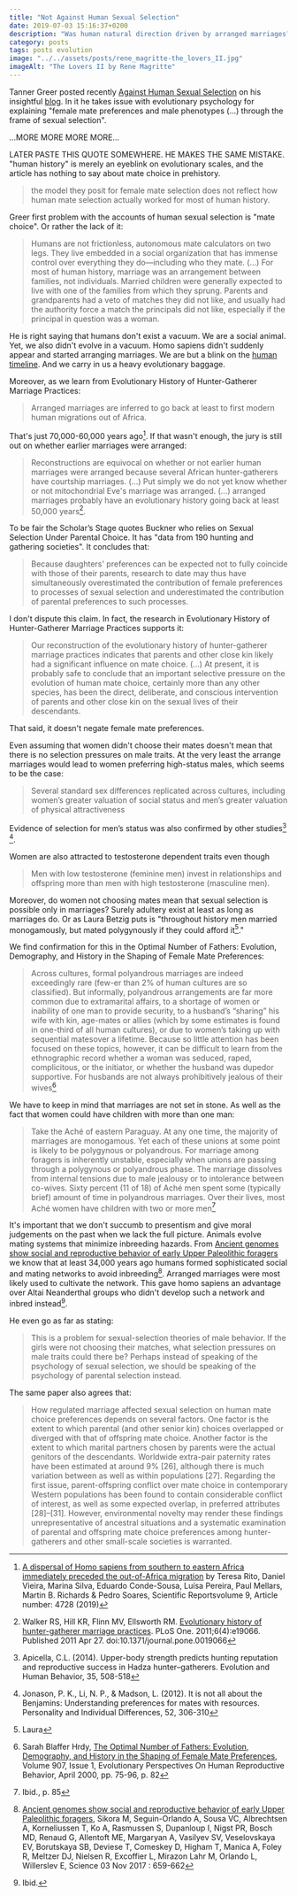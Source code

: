 ```yaml
---
title: "Not Against Human Sexual Selection"
date: 2019-07-03 15:16:37+0200
description: "Was human natural direction driven by arranged marriages?"
category: posts
tags: posts evolution
image: "../../assets/posts/rene_magritte-the_lovers_II.jpg"
imageAlt: "The Lovers II by Rene Magritte"
---
```


Tanner Greer posted recently [Against Human Sexual Selection](https://scholars-stage.blogspot.com/2019/05/against-human-sexual-selection.html) on his insightful [blog](https://scholars-stage.blogspot.com/). In it he takes issue with evolutionary psychology for explaining "female mate preferences and male phenotypes (...) through the frame of sexual selection".

...MORE MORE MORE MORE...

LATER PASTE THIS QUOTE SOMEWHERE. HE MAKES THE SAME MISTAKE. "human history" is merely an eyeblink on evolutionary scales, and the article has nothing to say about mate choice in prehistory.

> the model they posit for female mate selection does not reflect how human mate selection actually worked for most of human history.

Greer first problem with the accounts of human sexual selection is "mate choice". Or rather the lack of it:

> Humans are not frictionless, autonomous mate calculators on two legs. They live embedded in a social organization that has immense control over everything they do—including who they mate. (...) For most of human history, marriage was an arrangement between families, not individuals. Married children were generally expected to live with one of the families from which they sprung. Parents and grandparents had a veto of matches they did not like, and usually had the authority force a match the principals did not like, especially if the principal in question was a woman.

He is right saying that humans don't exist a vacuum. We are a social animal. Yet, we also didn't evolve in a vacuum. Homo sapiens didn't suddenly appear and started arranging marriages. We are but a blink on the [human timeline](https://en.wikipedia.org/wiki/Template:Human_timeline). And we carry in us a heavy evolutionary baggage.

Moreover, as we learn from Evolutionary History of Hunter-Gatherer Marriage Practices:

> Arranged marriages are inferred to go back at least to first modern human migrations out of Africa.

That's just 70,000-60,000 years ago[^1]. If that wasn't enough, the jury is still out on whether earlier marriages were arranged:

> Reconstructions are equivocal on whether or not earlier human marriages were arranged because several African hunter-gatherers have courtship marriages. (...) Put simply we do not yet know whether or not mitochondrial Eve's marriage was arranged. (...) arranged marriages probably have an evolutionary history going back at least 50,000 years[^2].

To be fair the Scholar’s Stage quotes Buckner who relies on Sexual Selection Under Parental Choice. It has "data from 190 hunting and gathering societies". It concludes that:

> Because daughters' preferences can be expected not to fully coincide with those of their parents, research to date may thus have simultaneously overestimated the contribution of female preferences to processes of sexual selection and underestimated the contribution of parental preferences to such processes.

I don't dispute this claim. In fact, the research in Evolutionary History of Hunter-Gatherer Marriage Practices supports it:

> Our reconstruction of the evolutionary history of hunter-gatherer marriage practices indicates that parents and other close kin likely had a significant influence on mate choice. (...) At present, it is probably safe to conclude that an important selective pressure on the evolution of human mate choice, certainly more than any other species, has been the direct, deliberate, and conscious intervention of parents and other close kin on the sexual lives of their descendants.

That said, it doesn't negate female mate preferences.

Even assuming that women didn't choose their mates doesn't mean that there is no selection pressures on male traits. At the very least the arrange marriages would lead to women preferring high-status males, which seems to be the case:

> Several standard sex differences replicated across cultures, including women’s greater valuation of social status and men’s greater valuation of physical attractiveness

Evidence of selection for men’s status was also confirmed by other studies[^3] [^4].

Women are also attracted to testosterone dependent traits even though

> Men with low testosterone (feminine men) invest in relationships and offspring more than men with high testosterone (masculine men).

Moreover, do women not choosing mates mean that sexual selection is possible only in marriages? Surely adultery exist at least as long as marriages do. Or as Laura Betzig puts is "throughout history men married monogamously, but mated polygynously if they could afford it[^5]."

We find confirmation for this in the Optimal Number of Fathers: Evolution, Demography, and History in the Shaping of Female Mate Preferences:

> Across cultures, formal polyandrous marriages are indeed exceedingly rare (few-er than 2% of human cultures are so classified). But informally, polyandrous arrangements are far more common due to extramarital affairs, to a shortage of women or inability of one man to provide security, to a husband’s “sharing” his wife with kin, age-mates or allies (which by some estimates is found in one-third of all human cultures), or due to women’s taking up with sequential matesover a lifetime. Because so little attention has been focused on these topics, however, it can be difficult to learn from the ethnographic record whether a woman was seduced, raped, complicitous, or the initiator, or whether the husband was dupedor supportive. For husbands are not always prohibitively jealous of their wives[^6]

We have to keep in mind that marriages are not set in stone. As well as the fact that women could have children with more than one man:

> Take the Aché of eastern Paraguay. At any one time, the majority of marriages are monogamous. Yet each of these unions at some point is likely to be polygynous or polyandrous. For marriage among foragers is inherently unstable, especially when unions are passing through a polygynous or polyandrous phase. The marriage dissolves from internal tensions due to male jealousy or to intolerance between co-wives. Sixty percent (11 of 18) of Aché men spent some (typically brief) amount of time in polyandrous marriages. Over their lives, most Aché women have children with two or more men[^7]

It's important that we don't succumb to presentism and give moral judgements on the past when we lack the full picture. Animals evolve mating systems that minimize inbreeding hazards. From [Ancient genomes show social and reproductive behavior of early Upper Paleolithic foragers](https://science.sciencemag.org/content/358/6363/659) we know that at least 34,000 years ago humans formed sophisticated social and mating networks to avoid inbreeding[^8]. Arranged marriages were most likely used to cultivate the network. This gave homo sapiens an advantage over Altai Neanderthal groups who didn't develop such a network and inbred instead[^9].

He even go as far as stating:

> This is a problem for sexual-selection theories of male behavior. If the girls were not choosing their matches, what selection pressures on male traits could there be? Perhaps instead of speaking of the psychology of sexual selection, we should be speaking of the psychology of parental selection instead.

The same paper also agrees that:

> How regulated marriage affected sexual selection on human mate choice preferences depends on several factors. One factor is the extent to which parental (and other senior kin) choices overlapped or diverged with that of offspring mate choice. Another factor is the extent to which marital partners chosen by parents were the actual genitors of the descendants. Worldwide extra-pair paternity rates have been estimated at around 9% [26], although there is much variation between as well as within populations [27]. Regarding the first issue, parent-offspring conflict over mate choice in contemporary Western populations has been found to contain considerable conflict of interest, as well as some expected overlap, in preferred attributes [28]–[31]. However, environmental novelty may render these findings unrepresentative of ancestral situations and a systematic examination of parental and offspring mate choice preferences among hunter-gatherers and other small-scale societies is warranted.

[^1]: [A dispersal of Homo sapiens from southern to eastern Africa immediately preceded the out-of-Africa migration](https://www.nature.com/articles/s41598-019-41176-3) by Teresa Rito, Daniel Vieira, Marina Silva, Eduardo Conde-Sousa, Luísa Pereira, Paul Mellars, Martin B. Richards & Pedro Soares, Scientific Reportsvolume 9, Article number: 4728 (2019)
[^2]: Walker RS, Hill KR, Flinn MV, Ellsworth RM. [Evolutionary history of hunter-gatherer marriage practices](https://www.ncbi.nlm.nih.gov/pmc/articles/PMC3083418/). PLoS One. 2011;6(4):e19066. Published 2011 Apr 27. doi:10.1371/journal.pone.0019066
[^3]: Apicella, C.L. (2014). Upper-body strength predicts hunting reputation and reproductive success in Hadza hunter–gatherers. Evolution and Human Behavior, 35, 508-518
[^4]: Jonason, P. K., Li, N. P., & Madson, L. (2012). It is not all about the Benjamins: Understanding preferences for mates with resources. Personality and Individual Differences, 52, 306-310
[^5]: Laura
[^6]: Sarah Blaffer Hrdy, [The Optimal Number of Fathers: Evolution, Demography, and History in the Shaping of Female Mate Preferences](https://nyaspubs.onlinelibrary.wiley.com/doi/abs/10.1111/j.1749-6632.2000.tb06617.x), Volume 907, Issue 1, Evolutionary Perspectives On Human Reproductive Behavior, April 2000, pp. 75-96, p. 82
[^7]: Ibid., p. 85
[^8]: [Ancient genomes show social and reproductive behavior of early Upper Paleolithic foragers](https://science.sciencemag.org/content/358/6363/659), Sikora M, Seguin-Orlando A, Sousa VC, Albrechtsen A, Korneliussen T, Ko A, Rasmussen S, Dupanloup I, Nigst PR, Bosch MD, Renaud G, Allentoft ME, Margaryan A, Vasilyev SV, Veselovskaya EV, Borutskaya SB, Deviese T, Comeskey D, Higham T, Manica A, Foley R, Meltzer DJ, Nielsen R, Excoffier L, Mirazon Lahr M, Orlando L, Willerslev E, Science 03 Nov 2017 : 659-662
[^9]: Ibid.
